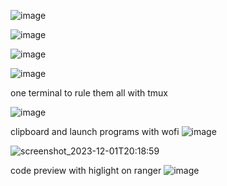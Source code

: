 ![image](https://github.com/Chmod351/dot-files-sway-arch-linux/assets/88646148/60a7fc2e-fba3-4e1c-a12c-1be6979584bf)

![image](https://github.com/Chmod351/dot-files-sway-arch-linux/assets/88646148/9846b65e-2ed2-4d56-8e65-c53529fac8b9)


![image](https://github.com/Chmod351/dot-files-sway-arch-linux/assets/88646148/ed15eed8-5440-410f-b073-e5ea17406ece)


![image](https://github.com/Chmod351/dot-files-sway-arch-linux/assets/88646148/881704d2-e3da-4237-b1db-a0b77885c79d)



one terminal to rule them all with tmux

![image](https://github.com/Chmod351/dot-files-sway-arch-linux/assets/88646148/86a3def4-9bdf-40d4-84fd-5d763b1cc1bd)


clipboard  and launch programs with wofi 
![image](https://github.com/Chmod351/dot-files-sway-arch-linux/assets/88646148/b2d9f2a6-3183-479c-85f2-1166efb214a4)


![screenshot_2023-12-01T20:18:59](https://github.com/Chmod351/dot-files-sway-arch-linux/assets/88646148/8d877483-a4ae-45d1-aaf3-55b6db2c5587)


code preview with higlight on ranger
![image](https://github.com/Chmod351/dot-files-sway-arch-linux/assets/88646148/bb8ae7b5-f942-4c8b-9579-5f16eb119431)

